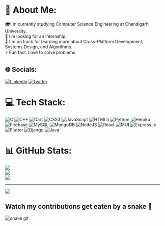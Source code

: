 # 💫 About Me:
🎓I'm currently studying Computer Science  Engineering at Chandigarh University.<br>👯 I’m looking for an internship.<br>🌱 I'm on track for learning more about Cross-Platform Development, Systems Design, and Algorithms.<br>⚡ Fun fact: Love to solve problems.


## 🌐 Socials:
[![LinkedIn](https://img.shields.io/badge/LinkedIn-%230077B5.svg?logo=linkedin&logoColor=white)](https://linkedin.com/in/https://www.linkedin.com/in/nothingavail/) [![Twitter](https://img.shields.io/badge/Twitter-%231DA1F2.svg?logo=Twitter&logoColor=white)](https://twitter.com/https://twitter.com/i_m_caffeine) 

# 💻 Tech Stack:
![C](https://img.shields.io/badge/c-%2300599C.svg?style=plastic&logo=c&logoColor=white) ![C++](https://img.shields.io/badge/c++-%2300599C.svg?style=plastic&logo=c%2B%2B&logoColor=white) ![Dart](https://img.shields.io/badge/dart-%230175C2.svg?style=plastic&logo=dart&logoColor=white) ![CSS3](https://img.shields.io/badge/css3-%231572B6.svg?style=plastic&logo=css3&logoColor=white) ![JavaScript](https://img.shields.io/badge/javascript-%23323330.svg?style=plastic&logo=javascript&logoColor=%23F7DF1E) ![HTML5](https://img.shields.io/badge/html5-%23E34F26.svg?style=plastic&logo=html5&logoColor=white) ![Python](https://img.shields.io/badge/python-3670A0?style=plastic&logo=python&logoColor=ffdd54) ![Heroku](https://img.shields.io/badge/heroku-%23430098.svg?style=plastic&logo=heroku&logoColor=white) ![Firebase](https://img.shields.io/badge/firebase-%23039BE5.svg?style=plastic&logo=firebase) ![MySQL](https://img.shields.io/badge/mysql-%2300f.svg?style=plastic&logo=mysql&logoColor=white) ![MongoDB](https://img.shields.io/badge/MongoDB-%234ea94b.svg?style=plastic&logo=mongodb&logoColor=white) ![NodeJS](https://img.shields.io/badge/node.js-6DA55F?style=plastic&logo=node.js&logoColor=white) ![React](https://img.shields.io/badge/react-%2320232a.svg?style=plastic&logo=react&logoColor=%2361DAFB) ![MUI](https://img.shields.io/badge/MUI-%230081CB.svg?style=plastic&logo=material-ui&logoColor=white) ![Express.js](https://img.shields.io/badge/express.js-%23404d59.svg?style=plastic&logo=express&logoColor=%2361DAFB) ![Flutter](https://img.shields.io/badge/Flutter-%2302569B.svg?style=plastic&logo=Flutter&logoColor=white) ![Django](https://img.shields.io/badge/django-%23092E20.svg?style=plastic&logo=django&logoColor=white) ![Java](https://img.shields.io/badge/java-%23ED8B00.svg?style=plastic&logo=java&logoColor=white)
# 📊 GitHub Stats:
![](https://github-readme-stats.vercel.app/api?username=nothing-available&theme=tokyonight&hide_border=false&include_all_commits=false&count_private=false)<br/>
![](https://github-readme-streak-stats.herokuapp.com/?user=nothing-available&theme=tokyonight&hide_border=false)<br/>
![](https://github-readme-stats.vercel.app/api/top-langs/?username=nothing-available&theme=tokyonight&hide_border=false&include_all_commits=false&count_private=false&layout=compact)

---
[![](https://visitcount.itsvg.in/api?id=nothing-available&icon=0&color=0)](https://visitcount.itsvg.in)

<!-- Proudly created with GPRM ( https://gprm.itsvg.in ) -->
## Watch my contributions get eaten by a snake 🐍
![snake gif](https://github.com/nothing-available/Actions/blob/output/github-contribution-grid-snake.svg)
